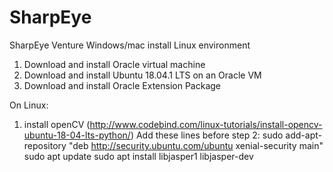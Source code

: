 # SharpEye
SharpEye Venture
Windows/mac install Linux environment
1. Download and install Oracle virtual machine
2. Download and install Ubuntu 18.04.1 LTS on an Oracle VM
3. Download and install Oracle Extension Package

On Linux:
1. install openCV (http://www.codebind.com/linux-tutorials/install-opencv-ubuntu-18-04-lts-python/)
Add these lines before step 2: 
sudo add-apt-repository "deb http://security.ubuntu.com/ubuntu xenial-security main"
sudo apt update
sudo apt install libjasper1 libjasper-dev

